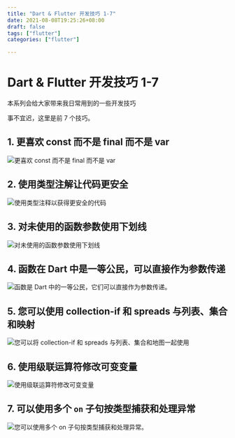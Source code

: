 ```yaml
---
title: "Dart & Flutter 开发技巧 1-7"
date: 2021-08-08T19:25:26+08:00
draft: false
tags: ["flutter"]
categories: ["flutter"]

---
```




# Dart & Flutter 开发技巧 1-7

本系列会给大家带来我日常用到的一些开发技巧

事不宜迟，这里是前 7 个技巧。

## 1. 更喜欢 const 而不是 final 而不是 var



![更喜欢 const 而不是 final 而不是 var](https://luckly007.oss-cn-beijing.aliyuncs.com/img/001.const-final-var.png)

## 2. 使用类型注解让代码更安全



![使用类型注释以获得更安全的代码](https://luckly007.oss-cn-beijing.aliyuncs.com/img/002.type-annotation.png)

## 3. 对未使用的函数参数使用下划线



![对未使用的函数参数使用下划线](https://luckly007.oss-cn-beijing.aliyuncs.com/img/003.underscores_unused_arguments.png)

## 4. 函数在 Dart 中是一等公民，可以直接作为参数传递



![函数是 Dart 中的一等公民，它们可以直接作为参数传递。](https://luckly007.oss-cn-beijing.aliyuncs.com/img/004.function-arguments.png)

## 5. 您可以使用 collection-if 和 spreads 与列表、集合和映射



![您可以将 collection-if 和 spreads 与列表、集合和地图一起使用](https://luckly007.oss-cn-beijing.aliyuncs.com/img/005.collection-if-spreads-maps.png)

## 6. 使用级联运算符修改可变变量



![使用级联运算符修改可变变量](https://luckly007.oss-cn-beijing.aliyuncs.com/img/006.cascade-operator.png)

## 7. 可以使用多个 `on` 子句按类型捕获和处理异常



![您可以使用多个 <code>on</code> 子句按类型捕获和处理异常。](https://codewithandrea.com/tips/dart-flutter-easy-wins-1-7/images/007.catch-exception-by-type.png)